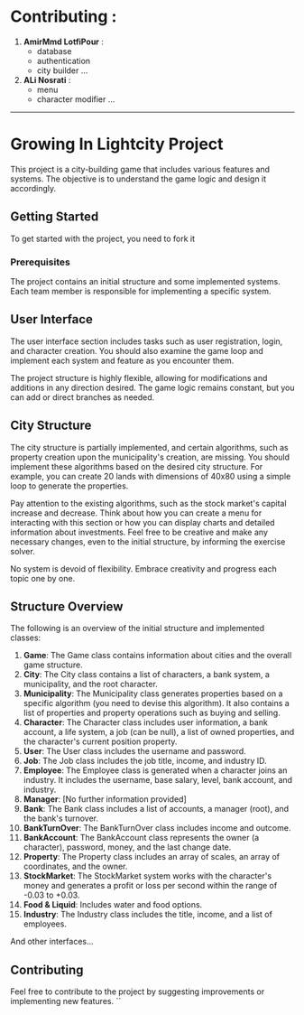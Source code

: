 # Contributing :
1. **AmirMmd LotfiPour** :
   - database
   - authentication
   - city builder ...
4. **ALi Nosrati** :
   - menu
   - character modifier ...

---

# Growing In Lightcity Project

This project is a city-building game that includes various features and systems. The objective is to understand the game
logic and design it accordingly.

## Getting Started

To get started with the project, you need to fork it

### Prerequisites

The project contains an initial structure and some implemented systems. Each team member is responsible for implementing
a specific system.

## User Interface

The user interface section includes tasks such as user registration, login, and character creation. You should also
examine the game loop and implement each system and feature as you encounter them.

The project structure is highly flexible, allowing for modifications and additions in any direction desired. The game
logic remains constant, but you can add or direct branches as needed.

## City Structure

The city structure is partially implemented, and certain algorithms, such as property creation upon the municipality's
creation, are missing. You should implement these algorithms based on the desired city structure. For example, you can
create 20 lands with dimensions of 40x80 using a simple loop to generate the properties.

Pay attention to the existing algorithms, such as the stock market's capital increase and decrease. Think about how you
can create a menu for interacting with this section or how you can display charts and detailed information about
investments. Feel free to be creative and make any necessary changes, even to the initial structure, by informing the
exercise solver.

No system is devoid of flexibility. Embrace creativity and progress each topic one by one.

## Structure Overview

The following is an overview of the initial structure and implemented classes:

1. **Game**: The Game class contains information about cities and the overall game structure.
2. **City**: The City class contains a list of characters, a bank system, a municipality, and the root character.
3. **Municipality**: The Municipality class generates properties based on a specific algorithm (you need to devise this
   algorithm). It also contains a list of properties and property operations such as buying and selling.
4. **Character**: The Character class includes user information, a bank account, a life system, a job (can be null), a
   list of owned properties, and the character's current position property.
5. **User**: The User class includes the username and password.
6. **Job**: The Job class includes the job title, income, and industry ID.
7. **Employee**: The Employee class is generated when a character joins an industry. It includes the username, base
   salary, level, bank account, and industry.
8. **Manager**: [No further information provided]
9. **Bank**: The Bank class includes a list of accounts, a manager (root), and the bank's turnover.
10. **BankTurnOver**: The BankTurnOver class includes income and outcome.
11. **BankAccount**: The BankAccount class represents the owner (a character), password, money, and the last change
    date.
12. **Property**: The Property class includes an array of scales, an array of coordinates, and the owner.
13. **StockMarket**: The StockMarket system works with the character's money and generates a profit or loss per second
    within the range of -0.03 to +0.03.
14. **Food & Liquid**: Includes water and food options.
15. **Industry**: The Industry class includes the title, income, and a list of employees.

And other interfaces...

## Contributing

Feel free to contribute to the project by suggesting improvements or implementing new features.
``
